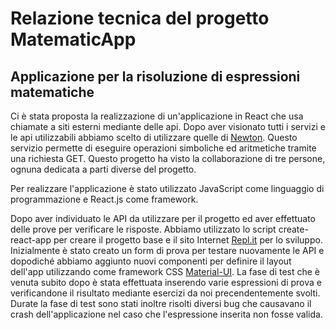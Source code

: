 # Relazione tecnica del progetto MatematicApp

## Applicazione per la risoluzione di espressioni matematiche

Ci è stata proposta la realizzazione di un'applicazione in React che usa chiamate a siti esterni mediante delle api.
Dopo aver visionato tutti i servizi e le api utilizzabili abbiamo scelto di utilizzare quelle di [Newton](https://newton.now.sh/). Questo servizio permette di eseguire operazioni simboliche ed aritmetiche tramite una richiesta GET.
Questo progetto ha visto la collaborazione di tre persone, ognuna dedicata a parti diverse del progetto.

Per realizzare l'applicazione è stato utilizzato JavaScript come linguaggio di programmazione e React.js come framework.

Dopo aver individuato le API da utilizzare per il progetto ed aver effettuato delle prove per verificare le risposte. Abbiamo utilizzato lo script create-react-app per creare il progetto base e il sito Internet [Repl.it](https://repl.it/) per lo sviluppo. Inizialmente è stato creato un form di prova per testare nuovamente le API e dopodiché abbiamo aggiunto nuovi componenti per definire il layout dell'app utilizzando come framework CSS [Material-UI](https://material-ui.com). La fase di test che è venuta subito dopo è stata effettuata inserendo varie espressioni di prova e verificandone il risultato mediante esercizi da noi precendentemente svolti. Durate la fase di test sono stati inoltre risolti diversi bug che causavano il crash dell'applicazione nel caso che l'espressione inserita non fosse valida.
